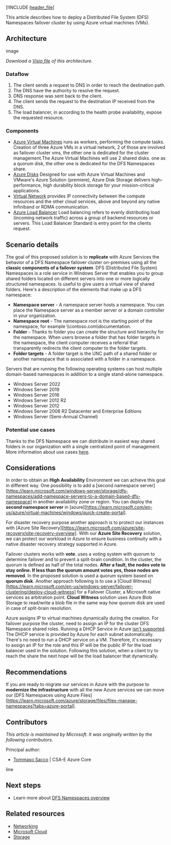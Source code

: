 [!INCLUDE [header_file](../../../includes/sol-idea-header.md)]
 
This article describes how to deploy a Distributed File System (DFS) Namespaces failover cluster by using Azure virtual machines (VMs).

## Architecture

image

*Download a [Visio file](https://arch-center.azureedge.net/dfs-azure-vms.vsdx) of this architecture.*

### Dataflow
 
1. The client sends a request to DNS in order to reach the destination path.
1. The DNS have the authority to resolve the request.
1. DNS response was sent back to the client.
1. The client sends the request to the destination IP received from the DNS.
1. The load balancer, in according to the health probe availability, expose the requested resource.

### Components
 
* [Azure Virtual Machines](https://azure.microsoft.com/services/virtual-machines) runs as workers, performing the compute tasks. Creation of three Azure VMs in a virtual network, 2 of those are involved as failover cluster vms, the other one is dedicated for the cluster management.The Azure Virtual Machines will use 2 shared disks. one as a quorum disk, the other one is dedicated for the DFS Namespaces share.
* [Azure Disks](https://azure.microsoft.com/products/storage/disks) Designed for use with Azure Virtual Machines and VMware's Azure Solution (premiere), Azure Disk Storage delivers high-performance, high durability block storage for your mission-critical applications.
* [Virtual Network](https://azure.microsoft.com/services/virtual-network) provides IP connectivity between the compute resources and the other cloud services, above and beyond any native Infiniband or RDMA communication.
* [Azure Load Balancer](https://azure.microsoft.com/products/load-balancer/#overview) Load balancing refers to evenly distributing load (incoming network traffic) across a group of backend resources or servers. This Load Balancer Standard is entry point for the clients request.
 
## Scenario details
 
The goal of this proposed solution is to **replicate** with Azure Services the behavior of a DFS Namespace failover cluster on-premises using all the **classic components of a failover system**. DFS (Distributed File System) Namespaces is a role service in Windows Server that enables you to group shared folders located on different servers into one or more logically structured namespaces. Is useful to give users a virtual view of shared folders. Here's a description of the elements that make up a DFS namespace:

- **Namespace server** - A namespace server hosts a namespace. You can place the Namespace server as a member server or a domain controller in your organization.
- **Namespace root** - The namespace root is the starting point of the namespace, for example \\\\contoso.com\\documentation.
- **Folder** - Thanks to folder you can create the structure and hierarchy for the namespace. When users browse a folder that has folder targets in the namespace, the client computer receives a referral that transparently redirects the client computer to the folder targets.
- **Folder targets** - A folder target is the UNC path of a shared folder or another namespace that is associated with a folder in a namespace.
 
Servers that are running the following operating systems can host multiple domain-based namespaces in addition to a single stand-alone namespace.

- Windows Server 2022
- Windows Server 2019
- Windows Server 2016
- Windows Server 2012 R2
- Windows Server 2012
- Windows Server 2008 R2 Datacenter and Enterprise Editions
- Windows Server (Semi-Annual Channel)

### Potential use cases
 
Thanks to the DFS Namespace we can distribute in easiest way shared folders in our organization with a single centralized point of management. More information about use cases [here](https://learn.microsoft.com/openspecs/windows_protocols/ms-fsmod/b9527bb7-5280-4901-bc9b-97513996955a).

## Considerations
 
In order to obtain an **High Availability** Environment we can achieve this goal in different way. One possibility is to add a [second namespace server][https://learn.microsoft.com/windows-server/storage/dfs-namespaces/add-namespace-servers-to-a-domain-based-dfs-namespace] in another availability zone or region. You can deploy the **second namespace server** in [azure][https://learn.microsoft.com/en-us/azure/virtual-machines/windows/quick-create-portal]. 

For disaster recovery purpose another approach is to protect our instances with [Azure Site Recovery][https://learn.microsoft.com/azure/site-recovery/site-recovery-overview]. With our **Azure Site Recovery** solution, we can protect our workload in Azure to ensure business continuity with a native disaster recovery strategy supported in Azure.

Failover clusters works with **vote**. uses a voting system with quorum to determine failover and to prevent a split-brain condition. In the cluster, the quorum is defined as half of the total nodes. **After a fault, the nodes vote to stay online. If less than the quorum amount votes yes, those nodes are removed**. In the proposed solution is used a quorum system based on **quorum disk**. Another approach following is to use a [Cloud Witness][https://learn.microsoft.com/en-us/windows-server/failover-clustering/deploy-cloud-witness] for a Failover Cluster, a Microsoft native services as arbitration point. **Cloud Witness** solution uses Azure Blob Storage to read/write a blob file in the same way how quorum disk are used in case of split-brain resolution. 

Azure assigns IP to virtual machines dynamically during the creation.  For failover purpose the cluster, need to assign an IP for the cluster DFS Namespace shared roles. Running a DHCP Service in Azure [isn't supported](https://learn.microsoft.com/azure/virtual-network/virtual-networks-faq#what-protocols-can-i-use-within-vnets). The DHCP service is provided by Azure for each subnet automatically. There's no need to run a DHCP service on a VM. Therefore, it's necessary to assign an IP for the role and this IP will be the public IP for the load balancer used in the solution. Following this solution, when a client try to reach the share the next hope will be the load balancer that dynamically.
 
## Recommendations
 
If you are ready to migrate our services in Azure with the purpose to **modernize the infrastructure** with all the new Azure services we can move our [DFS Namespaces using Azure Files][https://learn.microsoft.com/azure/storage/files/files-manage-namespaces?tabs=azure-portal].

## Contributors
 
*This article is maintained by Microsoft. It was originally written by the following contributors.*
 
Principal author:
 
 * [Tommaso Sacco](https://www.linkedin.com/in/tommasosaccoit/) | CSA-E Azure Core

line 

## Next steps
 
* Learn more about [DFS Namespaces overview](https://learn.microsoft.com/windows-server/storage/dfs-namespaces/dfs-overview)
 
## Related resources
 
* [Networking](/docs/guide/networking/networking-start-here.md)
* [Microsoft Cloud](/docs/guide/microsoft-cloud/overview.md)
* [Storage](/docs/guide/storage/storage-start-here.md)
